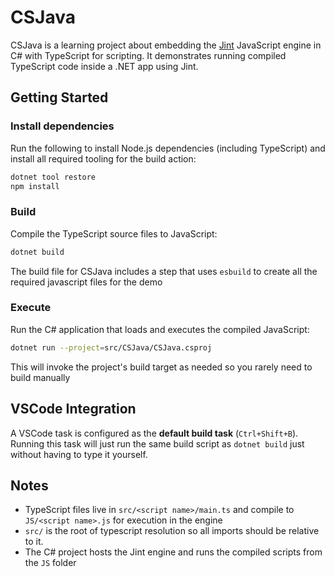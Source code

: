 # CSJava

CSJava is a learning project about embedding the [Jint](https://github.com/sebastienros/jint) JavaScript engine in C# with TypeScript for scripting. It demonstrates running compiled TypeScript code inside a .NET app using Jint.

## Getting Started

### Install dependencies

Run the following to install Node.js dependencies (including TypeScript) and install all required tooling for the build action:

```bash
dotnet tool restore
npm install
```

### Build

Compile the TypeScript source files to JavaScript:

```bash
dotnet build
```

The build file for CSJava includes a step that uses `esbuild` to create all the required javascript files for the demo

### Execute

Run the C# application that loads and executes the compiled JavaScript:

```bash
dotnet run --project=src/CSJava/CSJava.csproj
```

This will invoke the project's build target as needed so you rarely need to build manually

## VSCode Integration

A VSCode task is configured as the **default build task** (`Ctrl+Shift+B`). Running this task will just run the same build script as `dotnet build` just without having to type it yourself.

## Notes

- TypeScript files live in `src/<script name>/main.ts` and compile to `JS/<script name>.js` for execution in the engine
- `src/` is the root of typescript resolution so all imports should be relative to it.
- The C# project hosts the Jint engine and runs the compiled scripts from the `JS` folder
